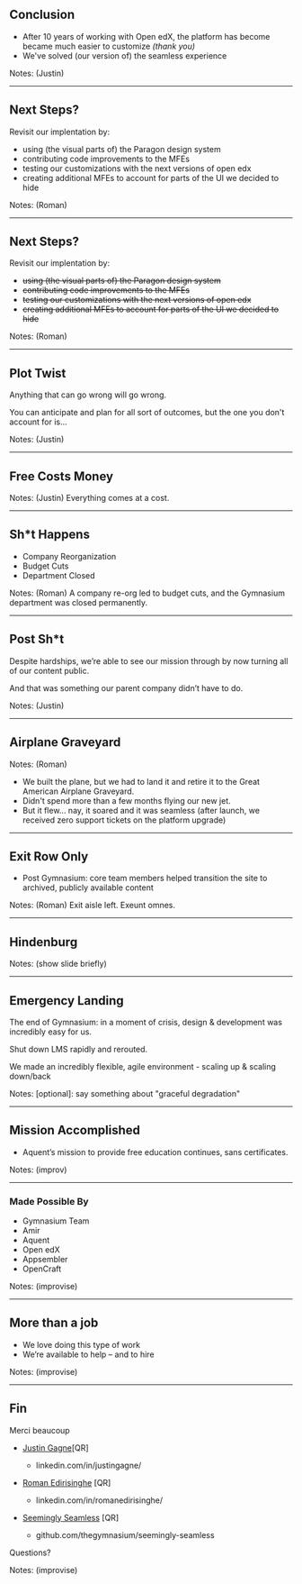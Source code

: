 ## Conclusion

- After 10 years of working with Open edX, the platform has become became much easier to customize *(thank you)* <!-- .element: class="fragment" data-fragment-index="1" -->
- We've solved (our version of) the seamless experience <!-- .element: class="fragment" data-fragment-index="2" -->

Notes: (Justin)

---

<!-- .slide: data-auto-animate -->

## Next Steps?

Revisit our implentation by:

- using (the visual parts of) the Paragon design system<!-- .element: class="fragment" data-fragment-index="1" -->
- contributing code improvements to the MFEs<!-- .element: class="fragment" data-fragment-index="2" -->
- testing our customizations with the next versions of open edx<!-- .element: class="fragment" data-fragment-index="3" -->
- creating additional MFEs to account for parts of the UI we decided to hide<!-- .element: class="fragment" data-fragment-index="4" -->

Notes: (Roman)

------

<!-- .slide: data-auto-animate -->

## Next Steps?

Revisit our implentation by:

- ~~using (the visual parts of) the Paragon design system~~
- ~~contributing code improvements to the MFEs~~
- ~~testing our customizations with the next versions of open edx~~
- ~~creating additional MFEs to account for parts of the UI we decided to hide~~

Notes: (Roman)

---

<!-- .slide: data-background="black" -->

## Plot Twist
Anything that can go wrong will go wrong.<!-- .element: class="fragment" data-fragment-index="1" -->

You can anticipate and plan for all sort of outcomes, but the one you don't account for is…<!-- .element: class="fragment" data-fragment-index="2" -->

Notes: (Justin)

------

<!-- .slide: data-background="black" -->

## Free Costs Money<!-- .element: class="" -->

Notes: (Justin)
Everything comes at a cost.

------

## Sh*t Happens <!-- .element: class="hide" -->

<!-- .slide: data-background="black" -->

- Company Reorganization
- Budget Cuts <!-- .element: class="fragment" data-fragment-index="1" -->
- Department Closed <!-- .element: class="fragment" data-fragment-index="2" -->

Notes: (Roman)
A company re-org led to budget cuts, and the Gymnasium department was closed permanently.

------

## Post Sh*t <!-- .element: class="hide" -->

Despite hardships, we’re able to see our mission through by now turning all of our content public.

And that was something our parent company didn’t have to do.<!-- .element: class="fragment" data-fragment-index="1" -->

Notes: (Justin)



------

## Airplane Graveyard<!-- .element: class="hide" -->

<!-- .slide: data-background-image="https://i.dailymail.co.uk/i/pix/2010/02/23/article-1253068-086DC3C1000005DC-407_964x584.jpg" class="" -->


Notes: (Roman)
- We built the plane, but we had to land it and retire it to the Great American Airplane Graveyard.
- Didn't spend more than a few months flying our new jet.
- But it flew... nay, it soared and it was seamless (after launch, we received zero support tickets on the platform upgrade)

---

## Exit Row Only

- Post Gymnasium: core team members helped transition the site to archived, publicly available content

Notes: (Roman)
Exit aisle left.
Exeunt omnes.

------

## Hindenburg <!-- .element: class="hide" -->

<!-- .slide: data-background-image="https://upload.wikimedia.org/wikipedia/commons/1/1c/Hindenburg_disaster.jpg" class="" -->

Notes: (show slide briefly)

------

## Emergency Landing

The end of Gymnasium: in a moment of crisis, design & development was incredibly easy for us.

Shut down LMS rapidly and rerouted.<!-- .element: class="fragment" data-fragment-index="1" -->

We made an incredibly flexible, agile environment - scaling up & scaling down/back<!-- .element: class="fragment" data-fragment-index="2" -->

Notes:
[optional]: say something about "graceful degradation"


---

## Mission Accomplished

- Aquent’s mission to provide free education continues, sans certificates.

Notes: (improv)

---

### Made Possible By

- Gymnasium Team
- Amir
- Aquent
- Open edX
- Appsembler
- OpenCraft

Notes: (improvise)

---

<!-- .slide: data-background="black" -->

## More than a job

- We love doing this type of work
- We’re available to help – and to hire

Notes: (improvise)

---

## Fin

Merci beaucoup

- [Justin Gagne](https://www.linkedin.com/in/justingagne/)[QR]
    - linkedin.com/in/justingagne/

- [Roman Edirisinghe](https://www.linkedin.com/in/romanedirisinghe/) [QR]
    - linkedin.com/in/romanedirisinghe/

- [Seemingly Seamless](https://github.com/thegymnasium/seemingly-seamless) [QR]
    - github.com/thegymnasium/seemingly-seamless


Questions?

Notes: (improvise)
